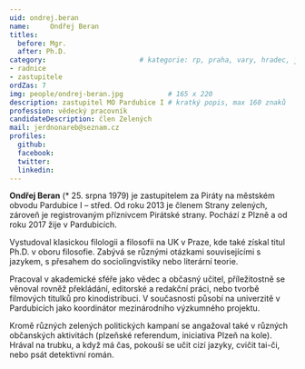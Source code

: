 ```yaml
---
uid: ondrej.beran
name:     Ondřej Beran
titles:
  before: Mgr.
  after: Ph.D.
category:                 		# kategorie: rp, praha, vary, hradec, jmk, senat
- radnice
- zastupitele
ordZas: 7
img: people/ondrej-beran.jpg           # 165 x 220
description: zastupitel MO Pardubice I # kratký popis, max 160 znaků
profession: vědecký pracovník
candidateDescription: člen Zelených
mail: jerdnonareb@seznam.cz
profiles:
  github:
  facebook:
  twitter:
  linkedin:
---
```


**Ondřej Beran** (* 25. srpna 1979) je zastupitelem za Piráty na městském obvodu Pardubice I – střed. Od roku 2013 je členem Strany zelených, zároveň je registrovaným příznivcem Pirátské strany. Pochází z Plzně a od roku 2017 žije v Pardubicích.

Vystudoval klasickou filologii a filosofii na UK v Praze, kde také získal titul Ph.D. v oboru filosofie. Zabývá se různými otázkami souvisejícími s jazykem, s přesahem do sociolingvistiky nebo literární teorie.

Pracoval v akademické sféře jako vědec a občasný učitel, příležitostně se věnoval rovněž překládání, editorské a redakční práci, nebo tvorbě filmových titulků pro kinodistribuci. V současnosti působí na univerzitě v Pardubicích jako koordinátor mezinárodního výzkumného projektu.

Kromě různých zelených politických kampaní se angažoval také v různých občanských aktivitách (plzeňské referendum, iniciativa Plzeň na kole). Hrával na trubku, a když má čas, pokouší se učit cizí jazyky, cvičit tai-či, nebo psát detektivní román.

